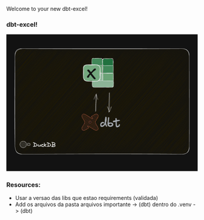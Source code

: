 Welcome to your new dbt-excel!

### dbt-excel!

![alt text](image.png)


### Resources:
- Usar a versao das libs que estao requirements (validada)
- Add os arquivos da pasta arquivos importante -> (dbt) dentro do .venv -> (dbt)



